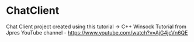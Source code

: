 # ChatClient
Chat Client project created using this tutorial -> C++ Winsock Tutorial from Jpres YouTube channel - https://www.youtube.com/watch?v=AjG4jcVn6QE
